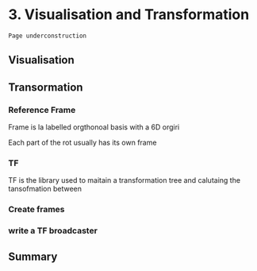 # 3. Visualisation and Transformation

```{admonition} Note
Page underconstruction
```

## Visualisation 

## Transormation
<!-- see https://github.com/severin-lemaignan/ros-presentation/blob/master/ros.pdf-->
### Reference Frame

Frame is la labelled orgthonoal basis with a 6D orgiri

Each part of the rot usually has its own frame

### TF

TF is the library used to maitain a transformation tree and calutaing the tansofmation between 

### Create frames

### write  a TF broadcaster

## Summary
